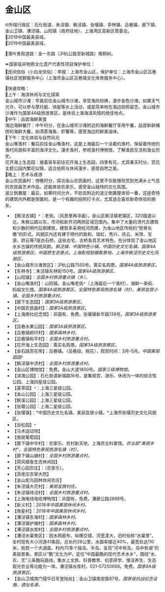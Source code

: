 # 金山区  
🌐所辖行政区：石化街道、朱泾镇、枫泾镇、张堰镇、亭林镇、吕巷镇、廊下镇、金山卫镇、漕泾镇、山阳镇（政府驻地）、上海湾区高新区管委会。  
🏅2018中国最美县域。  
🏅2019中国最美县域。  

🧭落叶景观道路：金一东路（沪杭公路至新城路）梧桐树。  

⏩国家级非物质文化遗产代表性项目保护单位：  
🔸民间信俗（小白龙信俗）：申报：上海市金山区，保护单位：上海市金山区吕巷镇社区党群服务中心（上海市金山区吕巷镇文化体育服务中心）。  

🧭快速攻略：  
🔸上午：海滨休闲与文化探索  
金山城市沙滩：早晨前往金山城市沙滩，享受海风轻拂，漫步金色沙滩，如果天气允许，可以参与摩托艇、快艇等水上活动，或是简单地在海边拍照留念。金山城市沙滩作为国家4A级旅游景区，是体验上海海滨风情的绝佳地点。  
🔸中午：品尝海鲜美食  
海边海鲜餐厅：中午时分，在金山城市沙滩附近的海鲜餐厅享用午餐，品尝新鲜捕捞的海鲜大餐，如清蒸海鱼、虾蟹等，感受海边的鲜美滋味。  
🔸下午：文化体验与自然风光  
金山嘴渔村：餐后前往金山嘴渔村，这是上海最后一个活着的渔村，保留着传统的渔村风貌和丰富的海洋文化。漫步渔村，参观渔村博物馆，了解渔民生活和渔业历史。  
花开海上生态园：接着驱车前往花开海上生态园，四季有花，尤其春天时分，赏花主题公园内繁花似锦，适合拍照与休闲漫步，感受自然之美。  
🔸晚上：艺术与夜游  
金山农民画村：傍晚时分，探访金山农民画村，这里不仅能够欣赏到充满乡土气息的农民画艺术作品，还能体验农家乐，感受金山独特的文化氛围。  
波兰倒置屋：最后，如果时间允许，不妨去附近的波兰倒置屋体验一番，这座奇特的建筑内外都是倒置的，是一个有趣的拍照打卡点，尤其适合喜欢新奇体验的朋友。  

* 【枫泾古镇】`*`：老街。（风景里再寻画）。金山区枫泾镇老镇区，320国道以北，朱枫公路以东，市河和新开河两侧区域范围内。集中了大量的清代古建筑和少数的明代后期建筑，建筑多采用枕河而建，为金山地区传统的“短脊长檐”的形式。风貌区内还有建于明代的致和、瑞虹、秀兴、庆云、米筛、宝源、跻云等7座古石桥。这些古宅、古桥各具艺术特色，充分体现了金山地区水乡古镇的传统风韵。*枫泾镇，中国特色小镇。中国历史文化名镇。国家4A级旅游景区。中国原生态景点。上海影视拍摄取景地。上海市枫泾历史文化风貌区。*  
* 【金山城市沙滩景区】：沪杭公路7555号。需实名购票。*国家4A级旅游景区。*  
* 【东林寺】：朱泾镇东林街150号。*国家4A级旅游景区。*  
* 【山阳镇】：*全国乡村旅游重点镇（乡）。*  
* 【金山嘴渔村】：山阳镇。金山嘴老街`*`（上海最后一个渔村）、海鲜一条街、妈祖文化馆。*国家4A级旅游景区。全国特色景观旅游名镇（村）。美丽宜居小镇。全国乡村旅游重点村。*  
* 【廊下生态园】：*国家3A级旅游景区。*  
* 【中国农民画村】：*国家3A级旅游景区。*  
* 【上海南社纪念馆】：非国有，免费。张堰镇新华路139号。*国家3A级旅游景区。*  
* 【吕巷水果公园】：*国家3A级旅游景区。*  
* 【吕巷镇颜圩村】：*国家森林乡村。*  
* 【吕巷镇和平村】：*全国乡村旅游重点村。*  
* 【花开海上生态园】：需实名购票。*国家3A级旅游景区。*  
* 【金石路赏花带】：吕巷镇。（吕巷段，桃花），观赏时间：3月–5月。*中国美丽田园*`*`  
* 【枫泾镇中洪村】：*全国乡村旅游重点村。*  
* 【金山区博物馆】：免费。金山大道1800号。*国家三级博物馆。*  
* 【滨海公园】：石化街道新城路16号。是集观赏、游乐、休闲为一体的综合性公园。上海四星级公园。  
* 【荟萃园】`*`：上海三星级公园。  
* 【金山公园】：上海三星级公园。  
* 【枫溪公园】：上海三星级公园。  
* 【张堰公园】：上海二星级公园。  
* 【张堰镇】：*中国历史文化名镇。美丽宜居小镇。*上海市张堰历史文化风貌区。  
* 【古松园】`*`  
* 【马术运动场】  
* 【施泉葡萄园】  
* 【廊下镇中华村】：农家乐、农村新天地、上海农业科普馆。*农业部“美丽乡村”。全国特色景观旅游名镇（村）。*  
* 【廊下镇山塘村】：*全国乡村旅游重点村。*  
* 【荷风嬉鱼生态休闲园】  
* 【芳心园农庄】：（农家乐）。  
* 【高佬庄农家大院】  
* 【金山鸵鸟园林休闲农庄】  
* 【朱泾镇大茫村】：*美丽宜居村庄。*  
* 【朱泾镇待泾村】：*全国乡村旅游重点村。*  
* 【上海电线电缆博物馆】：非国有，免费。漕廊公路2888号。  
* 【新义村】：*2018年中国美丽休闲乡村。*  
* 【南星村】：*2018年中国美丽休闲乡村。*  
* 【漕泾镇东海村】：*国家森林乡村。*  
* 【漕泾镇护塘村】：*国家森林乡村。*  
* 【漕泾镇水库村】：*全国乡村旅游重点村。*  
* 【漕泾水窠景区】：因水网密布、纵横交错、河宽漾大，旧时俗称“水窠里”。全村现有大小河道41条段，总长约28公里，水面率接近40%，最宽处达110米，宛若一个大湖面。村内70多个独岛、半岛，呈现“河中有岛，岛中有湖”的美丽景象。景区以“酷”文化为IP，定位“中国最酷的现代艺术水乡”，围绕“水、农、艺”三条酷玩路线，集水上文旅、科普教育、创意研学、慢活养生、生态观光农业等功能为一体。漕泾镇水库村。021–57250666。免费。*国家4A级旅游景区。*  
* 【金山卫城南门侵华日军登陆处】：金山卫镇南安路87号。*国家级抗战纪念设施、遗址名录。*  
<!-- Last processed: 2025-10-16 22:50:40 -->
